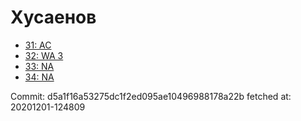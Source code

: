 # Хусаенов
- [31: AC](31.md)
- [32: WA 3](32.md)
- [33: NA](33.md)
- [34: NA](34.md)

Commit: d5a1f16a53275dc1f2ed095ae10496988178a22b
 fetched at: 20201201-124809
